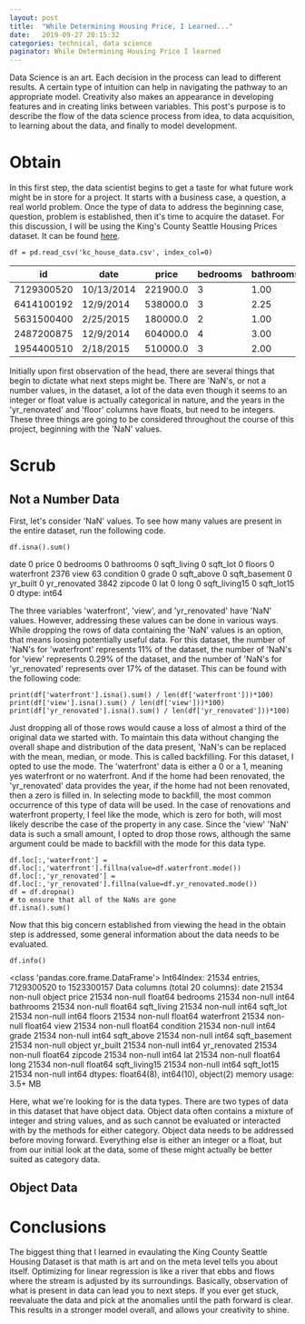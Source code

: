 ```yaml
---
layout: post
title:  "While Determining Housing Price, I Learned..."
date:   2019-09-27 20:15:32
categories: technical, data science
paginator: While Determining Housing Price I learned
---
```

Data Science is an art. Each decision in the process can lead to different results. A certain type of intuition can help in navigating the pathway to an appropriate model. Creativity also makes an appearance in developing features and in creating links between variables. This post's purpose is to describe the flow of the data science process from idea, to data acquisition, to learning about the data, and finally to model development.

# Obtain

In this first step, the data scientist begins to get a taste for what future work might be in store for a project. It starts with a business case, a question, a real world problem. Once the type of data to address the beginning case, question, problem is established, then it's time to acquire the dataset. For this discussion, I will be using the King's County Seattle Housing Prices dataset. It can be found [here][link1].

```import pandas as pd
df = pd.read_csv('kc_house_data.csv', index_col=0)
```

| id         | date       | price    | bedrooms | bathrooms | sqft_living | sqft_lot | floors | waterfront | view | condition | grade | sqft_above | sqft_basement | yr_built | yr_renovated | zipcode | lat     | long     | sqft_living15 | sqft_lot15 |
|------------|------------|----------|----------|-----------|-------------|----------|--------|------------|------|-----------|-------|------------|---------------|----------|--------------|---------|---------|----------|---------------|------------|
| 7129300520 | 10/13/2014 | 221900.0 | 3        | 1.00      | 1180        | 5650     | 1.0    | NaN        | 0.0  | 3         | 7     | 1180       | 0.0           | 1955     | 0.0          | 98178   | 47.5112 | -122.257 | 1340          | 5650       |
| 6414100192 | 12/9/2014  | 538000.0 | 3        | 2.25      | 2570        | 7242     | 2.0    | 0.0        | 0.0  | 3         | 7     | 2170       | 400.0         | 1951     | 1991.0       | 98125   | 47.7210 | -122.319 | 1690          | 7639       |
| 5631500400 | 2/25/2015  | 180000.0 | 2        | 1.00      | 770         | 10000    | 1.0    | 0.0        | 0.0  | 3         | 6     | 770        | 0.0           | 1933     | NaN          | 98028   | 47.7379 | -122.233 | 2720          | 8062       |
| 2487200875 | 12/9/2014  | 604000.0 | 4        | 3.00      | 1960        | 5000     | 1.0    | 0.0        | 0.0  | 5         | 7     | 1050       | 910.0         | 1965     | 0.0          | 98136   | 47.5208 | -122.393 | 1360          | 5000       |
| 1954400510 | 2/18/2015  | 510000.0 | 3        | 2.00      | 1680        | 8080     | 1.0    | 0.0        | 0.0  | 3         | 8     | 1680       | 0.0           | 1987     | 0.0          | 98074   | 47.6168 | -122.045 | 1800          | 7503       |

Initially upon first observation of the head, there are several things that begin to dictate what next steps might be. There are 'NaN's, or not a number values, in the dataset, a lot of the data even though it seems to an integer or float value is actually categorical in nature, and the years in the 'yr_renovated' and 'floor' columns have floats, but need to be integers. These three things are going to be considered throughout the course of this project, beginning with the 'NaN' values.

# Scrub

## Not a Number Data

First, let's consider 'NaN' values. To see how many values are present in the entire dataset, run the following code.
```
df.isna().sum()
```

date                0
price               0
bedrooms            0
bathrooms           0
sqft_living         0
sqft_lot            0
floors              0
waterfront       2376
view               63
condition           0
grade               0
sqft_above          0
sqft_basement       0
yr_built            0
yr_renovated     3842
zipcode             0
lat                 0
long                0
sqft_living15       0
sqft_lot15          0
dtype: int64

The three variables 'waterfront', 'view', and 'yr_renovated' have 'NaN' values. However, addressing these values can be done in various ways. While dropping the rows of data containing the 'NaN' values is an option, that means loosing potentially useful data. For this dataset, the number of 'NaN's for 'waterfront' represents 11% of the dataset, the number of 'NaN's for 'view' represents 0.29% of the dataset, and the number of 'NaN's for 'yr_renovated' represents over 17% of the dataset. This can be found with the following code:

```
print(df['waterfront'].isna().sum() / len(df['waterfront']))*100)
print(df['view'].isna().sum() / len(df['view']))*100)
print(df['yr_renovated'].isna().sum() / len(df['yr_renovated']))*100)
```

Just dropping all of those rows would cause a loss of almost a third of the original data we started with. To maintain this data without changing the overall shape and distribution of the data present, 'NaN's can be replaced with the mean, median, or mode. This is called backfilling. For this dataset, I opted to use the mode. The 'waterfront' data is either a 0 or a 1, meaning yes waterfront or no waterfront. And if the home had been renovated, the 'yr_renovated' data provides the year, if the home had not been renovated, then a zero is filled in. In selecting mode to backfill, the most common occurrence of this type of data will be used. In the case of renovations and waterfront property, I feel like the mode, which is zero for both, will most likely describe the case of the property in any case. Since the 'view' 'NaN' data is such a small amount, I opted to drop those rows, although the same argument could be made to backfill with the mode for this data type.

```
df.loc[:,'waterfront'] = df.loc[:,'waterfront'].fillna(value=df.waterfront.mode())
df.loc[:,'yr_renovated'] = df.loc[:,'yr_renovated'].fillna(value=df.yr_renovated.mode())
df = df.dropna()
# to ensure that all of the NaNs are gone
df.isna().sum()
```
Now that this big concern established from viewing the head in the obtain step is addressed, some general information about the data needs to be evaluated.

```
df.info()
```
<class 'pandas.core.frame.DataFrame'>
Int64Index: 21534 entries, 7129300520 to 1523300157
Data columns (total 20 columns):
date             21534 non-null object
price            21534 non-null float64
bedrooms         21534 non-null int64
bathrooms        21534 non-null float64
sqft_living      21534 non-null int64
sqft_lot         21534 non-null int64
floors           21534 non-null float64
waterfront       21534 non-null float64
view             21534 non-null float64
condition        21534 non-null int64
grade            21534 non-null int64
sqft_above       21534 non-null int64
sqft_basement    21534 non-null object
yr_built         21534 non-null int64
yr_renovated     21534 non-null float64
zipcode          21534 non-null int64
lat              21534 non-null float64
long             21534 non-null float64
sqft_living15    21534 non-null int64
sqft_lot15       21534 non-null int64
dtypes: float64(8), int64(10), object(2)
memory usage: 3.5+ MB

Here, what we're looking for is the data types. There are two types of data in this dataset that have object data. Object data often contains a mixture of integer and string values, and as such cannot be evaluated or interacted with by the methods for either category. Object data needs to be addressed before moving forward. Everything else is either an integer or a float, but from our initial look at the data, some of these might actually be better suited as category data.

## Object Data


# Conclusions

The biggest thing that I learned in evaulating the King County Seattle Housing Dataset is that math is art and on the meta level tells you about itself. Optimizing for linear regression is like a river that ebbs and flows where the stream is adjusted by its surroundings. Basically, observation of what is present in data can lead you to next steps. If you ever get stuck, reevaluate the data and pick at the anomalies until the path forward is clear. This results in a stronger model overall, and allows your creativity to shine.


[link1]: https://www.kaggle.com/harlfoxem/housesalesprediction
